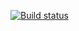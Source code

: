 [![Build status](https://ci.appveyor.com/api/projects/status/07j1l8m6x2v943x0/branch/master?svg=true)](https://ci.appveyor.com/project/AntonovaAnastasiya/api-ci/branch/master)

